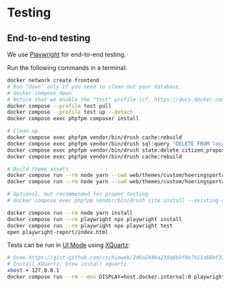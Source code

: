 # Testing

## End-to-end testing

We use [Playwright](https://playwright.dev/) for end-to-end testing.

Run the following commands in a terminal:

```sh
docker network create frontend
# Run “down” only if you need to clean out your database.
# docker compose down
# Notice that we enable the "test" profile (cf. https://docs.docker.com/compose/profiles/)
docker compose --profile test pull
docker compose --profile test up --detach
docker compose exec phpfpm composer install

# Clean up
docker compose exec phpfpm vendor/bin/drush cache:rebuild
docker compose exec phpfpm vendor/bin/drush sql:query "DELETE FROM locales_target";
docker compose exec phpfpm vendor/bin/drush state:delete citizen_proposal_admin_form_values --yes
docker compose exec phpfpm vendor/bin/drush cache:rebuild

# Build theme assets
docker compose run --rm node yarn --cwd web/themes/custom/hoeringsportal install
docker compose run --rm node yarn --cwd web/themes/custom/hoeringsportal build

# Optional, but recommended for proper testing
# docker compose exec phpfpm vendor/bin/drush site:install --existing-config --yes

docker compose run --rm node yarn install
docker compose run --rm playwright npx playwright install
docker compose run --rm playwright npx playwright test
open playwright-report/index.html
```

Tests can be run in [UI Mode](https://playwright.dev/docs/test-ui-mode) using
[XQuartz](https://www.xquartz.org/):

```sh
# @see https://gist.github.com/cschiewek/246a244ba23da8b9f0e7b11a68bf3285#file-x11_docker_mac-md
# Install XQuartz: brew install xquartz
xhost + 127.0.0.1
docker compose run --rm --env DISPLAY=host.docker.internal:0 playwright npx playwright test --ui
```
